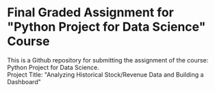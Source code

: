 # Final Graded Assignment for "Python Project for Data Science" Course

This is a Github repository for submitting the assignment of the course: Python Project for Data Science.  
Project Title: "Analyzing Historical Stock/Revenue Data and Building a Dashboard"
